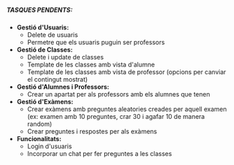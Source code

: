 <h5>TASQUES PENDENTS:</h5>
<ul>
    <li><strong>Gestió d'Usuaris:</strong>
        <ul>
            <li>Delete de usuaris</li>
            <li>Permetre que els usuaris puguin ser professors</li>
        </ul>
    </li>
    <li><strong>Gestió de Classes:</strong>
        <ul>
            <li>Delete i update de classes</li>
            <li>Template de les classes amb vista d'alumne</li>
            <li>Template de les classes amb vista de professor (opcions per canviar el contingut mostrat)</li>
        </ul>
    </li>
    <li><strong>Gestió d'Alumnes i Professors:</strong>
        <ul>
            <li>Crear un apartat per als professors amb els alumnes que tenen</li>
        </ul>
    </li>
    <li><strong>Gestió d'Exàmens:</strong>
        <ul>
            <li>Crear exàmens amb preguntes aleatories creades per aquell examen (ex: examen amb 10 preguntes, crar 30 i agafar 10 de manera random)</li>
            <li>Crear preguntes i respostes per als exàmens</li>
        </ul>
    </li>
    <li><strong>Funcionalitats:</strong>
        <ul>
            <li>Login d'usuaris</li>
            <li>Incorporar un chat per fer preguntes a les classes</li>
        </ul>
    </li>
</ul>